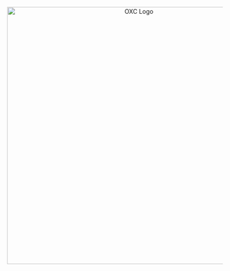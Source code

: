 <p align="center">
  <picture>
    <img alt="OXC Logo" src="https://raw.githubusercontent.com/oxc-project/oxc-assets/main/preview-universal.png" width="600">
  </picture>
</p>
